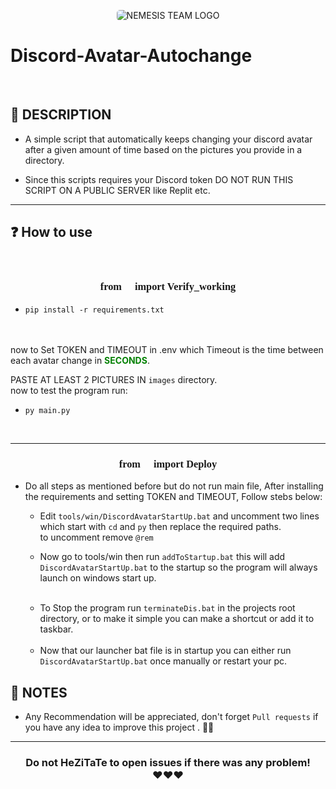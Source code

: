 <p align="center">
<img src="https://cdn.discordapp.com/attachments/820259991955963945/920580334368731136/NEMESIS_TEAM_LOGO.jpg" alt="NEMESIS TEAM LOGO" style="border-radius:5px"/>
</p>

# Discord-Avatar-Autochange

<br>

## 📜 DESCRIPTION
 - A simple script that automatically keeps changing your discord avatar after a given amount of time based on the pictures you provide in a directory.

 - Since this scripts requires your Discord token DO NOT RUN THIS SCRIPT ON A PUBLIC SERVER like Replit etc.



---
## ❓ How to use

<br>

### <p align="center" style="font-family:Times New Roman  "> from 🥒 import Verify_working </p>

- ``` pip install -r requirements.txt ```
<br>
<br>
now to Set TOKEN and TIMEOUT in .env which Timeout is the time between each avatar change in <b style="color:green;">SECONDS</b>.

  PASTE AT LEAST 2 PICTURES IN ` images ` directory.
<br>
now to test the program run:

  -  ``` py main.py ```


<br>

---

### <p align="center" style=";font-family:Times New Roman"> from 🍑 import Deploy </p>


- Do all steps as mentioned before but do not run main file, After installing the requirements and setting TOKEN and TIMEOUT, Follow stebs below:


  - Edit `tools/win/DiscordAvatarStartUp.bat` and uncomment two lines which start with `cd` and `py` then replace the required paths. 
  <br> to uncomment remove `@rem`


  
  - Now go to tools/win then run `addToStartup.bat` this will add `DiscordAvatarStartUp.bat` to the startup so the program will always launch on windows start up.

  <br>
  
  - To Stop the program run `terminateDis.bat` in the projects root directory, or to make it simple you can make a shortcut or add it to taskbar.
  
  <br>
  
  - Now that our launcher bat file is in startup you can either run `DiscordAvatarStartUp.bat` once manually or restart your pc.

## 💌 NOTES
- Any Recommendation will be appreciated, don't forget `Pull requests` if you have any idea to improve this project . 👙🤺

---

### <p align="center"> Do not HeZiTaTe to open issues if there was any problem! <br>❤️❤️❤️ </p>
